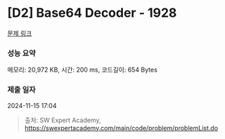 # [D2] Base64 Decoder - 1928 

[문제 링크](https://swexpertacademy.com/main/code/problem/problemDetail.do?contestProbId=AV5PR4DKAG0DFAUq) 

### 성능 요약

메모리: 20,972 KB, 시간: 200 ms, 코드길이: 654 Bytes

### 제출 일자

2024-11-15 17:04



> 출처: SW Expert Academy, https://swexpertacademy.com/main/code/problem/problemList.do